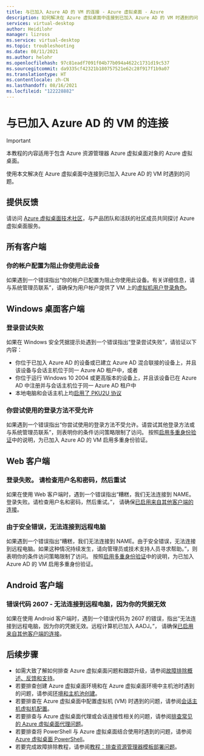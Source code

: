 ```yaml
---
title: 与已加入 Azure AD 的 VM 的连接 - Azure 虚拟桌面 - Azure
description: 如何解决在 Azure 虚拟桌面中连接到已加入 Azure AD 的 VM 时遇到的问题。
services: virtual-desktop
author: Heidilohr
manager: lizross
ms.service: virtual-desktop
ms.topic: troubleshooting
ms.date: 08/11/2021
ms.author: helohr
ms.openlocfilehash: 97c81eadf7091f04b77b094a4622c1731d19c537
ms.sourcegitcommit: da9335cf42321b180757521e62c28f917f1b9a07
ms.translationtype: HT
ms.contentlocale: zh-CN
ms.lasthandoff: 08/16/2021
ms.locfileid: "122228882"
---
```

# <a name="connections-to-azure-ad-joined-vms"></a>与已加入 Azure AD 的 VM 的连接

>[!IMPORTANT]
>本教程的内容适用于包含 Azure 资源管理器 Azure 虚拟桌面对象的 Azure 虚拟桌面。

使用本文解决在 Azure 虚拟桌面中连接到已加入 Azure AD 的 VM 时遇到的问题。

## <a name="provide-feedback"></a>提供反馈

请访问 [Azure 虚拟桌面技术社区](https://techcommunity.microsoft.com/t5/azure-virtual-desktop/bd-p/AzureVirtualDesktopForum)，与产品团队和活跃的社区成员共同探讨 Azure 虚拟桌面服务。

## <a name="all-clients"></a>所有客户端

### <a name="your-account-is-configured-to-prevent-you-from-using-this-device"></a>你的帐户配置为阻止你使用此设备

如果遇到一个错误指出“你的帐户已配置为阻止你使用此设备。有关详细信息，请与系统管理员联系”，请确保为用户帐户提供了 VM 上的[虚拟机用户登录角色](../active-directory/devices/howto-vm-sign-in-azure-ad-windows.md#azure-role-not-assigned)。 

## <a name="windows-desktop-client"></a>Windows 桌面客户端

### <a name="the-logon-attempt-failed"></a>登录尝试失败

如果在 Windows 安全凭据提示处遇到一个错误指出“登录尝试失败”，请验证以下内容：

- 你位于已加入 Azure AD 的设备或已建立 Azure AD 混合联接的设备上，并且该设备与会话主机位于同一 Azure AD 租户中，或者
- 你位于运行 Windows 10 2004 或更高版本的设备上，并且该设备已在 Azure AD 中注册并与会话主机位于同一 Azure AD 租户中
- 本地电脑和会话主机上均[启用了 PKU2U 协议](/windows/security/threat-protection/security-policy-settings/network-security-allow-pku2u-authentication-requests-to-this-computer-to-use-online-identities)

### <a name="the-sign-in-method-youre-trying-to-use-isnt-allowed"></a>你尝试使用的登录方法不受允许

如果遇到一个错误指出“你尝试使用的登录方法不受允许。请尝试其他登录方法或与系统管理员联系”，则表明你的条件访问策略限制了访问。 按照[启用多重身份验证](deploy-azure-ad-joined-vm.md#enabling-mfa-for-azure-ad-joined-vms)中的说明，为已加入 Azure AD 的 VM 启用多重身份验证。

## <a name="web-client"></a>Web 客户端

### <a name="sign-in-failed-please-check-your-username-and-password-and-try-again"></a>登录失败。 请检查用户名和密码，然后重试

如果在使用 Web 客户端时，遇到一个错误指出“糟糕，我们无法连接到 NAME。登录失败。请检查用户名和密码，然后重试。”， 请确保[已启用来自其他客户端的连接](deploy-azure-ad-joined-vm.md#connect-using-the-other-clients)。

### <a name="we-couldnt-connect-to-the-remote-pc-because-of-a-security-error"></a>由于安全错误，无法连接到远程电脑

如果遇到一个错误指出“糟糕，我们无法连接到 NAME。由于安全错误，无法连接到远程电脑。如果这种情况持续发生，请向管理员或技术支持人员寻求帮助。”，则表明你的条件访问策略限制了访问。 按照[启用多重身份验证](deploy-azure-ad-joined-vm.md#enabling-mfa-for-azure-ad-joined-vms)中的说明，为已加入 Azure AD 的 VM 启用多重身份验证。

## <a name="android-client"></a>Android 客户端

### <a name="error-code-2607---we-couldnt-connect-to-the-remote-pc-because-your-credentials-did-not-work"></a>错误代码 2607 - 无法连接到远程电脑，因为你的凭据无效

如果在使用 Android 客户端时，遇到一个错误代码为 2607 的错误，指出“无法连接到远程电脑，因为你的凭据无效。远程计算机已加入 AADJ。”， 请确保[已启用来自其他客户端的连接](deploy-azure-ad-joined-vm.md#connect-using-the-other-clients)。

## <a name="next-steps"></a>后续步骤

- 如需大致了解如何排查 Azure 虚拟桌面问题和跟踪升级，请参阅[故障排除概述、反馈和支持](troubleshoot-set-up-overview.md)。
- 若要排查创建 Azure 虚拟桌面环境和在 Azure 虚拟桌面环境中主机池时遇到的问题，请参阅[环境和主机池创建](troubleshoot-set-up-issues.md)。
- 若要排查在 Azure 虚拟桌面中配置虚拟机 (VM) 时遇到的问题，请参阅[会话主机虚拟机配置](troubleshoot-vm-configuration.md)。
- 若要排查与 Azure 虚拟桌面代理或会话连接性相关的问题，请参阅[排查常见的 Azure 虚拟桌面代理问题](troubleshoot-agent.md)。
- 若要排查将 PowerShell 与 Azure 虚拟桌面结合使用时遇到的问题，请参阅 [Azure 虚拟桌面 PowerShell](troubleshoot-powershell.md)。
- 若要完成故障排除教程，请参阅[教程：排查资源管理器模板部署问题](../azure-resource-manager/templates/template-tutorial-troubleshoot.md)。
